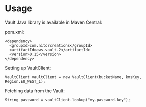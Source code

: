 # Usage

Vault Java library is available in Maven Central:

pom.xml:
```
<dependency>
  <groupId>com.nitorcreations</groupId>
  <artifactId>aws-vault-2</artifactId>
  <version>0.15</version>
</dependency>
```

Setting up VaultClient:
```
VaultClient vaultClient = new VaultClient(bucketName, kmsKey, Region.EU_WEST_1);
```

Fetching data from the Vault:
```
String password = vaultClient.lookup("my-password-key");
```